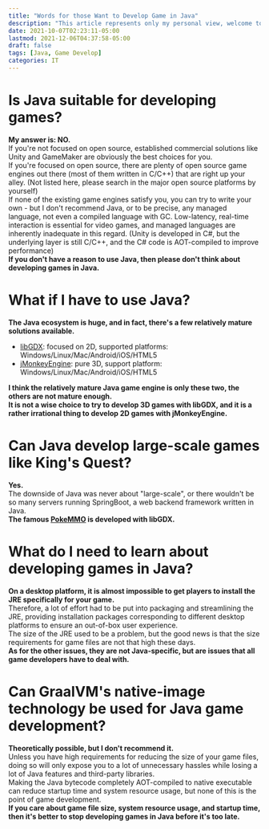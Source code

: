 ```yaml
---
title: "Words for those Want to Develop Game in Java"
description: "This article represents only my personal view, welcome to leave a message to discuss"
date: 2021-10-07T02:23:11-05:00
lastmod: 2021-12-06T04:37:58-05:00
draft: false
tags: [Java, Game Develop]
categories: IT
---
```


# Is Java suitable for developing games?

**My answer is: NO.**  
If you're not focused on open source, established commercial solutions like Unity and GameMaker are obviously the best choices for you.  
If you're focused on open source, there are plenty of open source game engines out there (most of them written in C/C++) that are right up your alley. (Not listed here, please search in the major open source platforms by yourself)  
If none of the existing game engines satisfy you, you can try to write your own - but I don't recommend Java, or to be precise, any managed language, not even a compiled language with GC. Low-latency, real-time interaction is essential for video games, and managed languages are inherently inadequate in this regard. (Unity is developed in C#, but the underlying layer is still C/C++, and the C# code is AOT-compiled to improve performance)  
**If you don't have a reason to use Java, then please don't think about developing games in Java.**

# What if I have to use Java?

**The Java ecosystem is huge, and in fact, there's a few relatively mature solutions available.**

* [libGDX](https://libgdx.com/): focused on 2D, supported platforms: Windows/Linux/Mac/Android/iOS/HTML5
* [jMonkeyEngine](https://jmonkeyengine.org/): pure 3D, support platform: Windows/Linux/Mac/Android/iOS/HTML5

**I think the relatively mature Java game engine is only these two, the others are not mature enough.**  
**It is not a wise choice to try to develop 3D games with libGDX, and it is a rather irrational thing to develop 2D games with jMonkeyEngine.**

# Can Java develop large-scale games like King's Quest?

**Yes.**  
The downside of Java was never about "large-scale", or there wouldn't be so many servers running SpringBoot, a web backend framework written in Java.  
**The famous [PokeMMO](https://pokemmo.eu/) is developed with libGDX.**

# What do I need to learn about developing games in Java?

**On a desktop platform, it is almost impossible to get players to install the JRE specifically for your game.**  
Therefore, a lot of effort had to be put into packaging and streamlining the JRE, providing installation packages corresponding to different desktop platforms to ensure an out-of-box user experience.  
The size of the JRE used to be a problem, but the good news is that the size requirements for game files are not that high these days.  
**As for the other issues, they are not Java-specific, but are issues that all game developers have to deal with.**

# Can GraalVM's native-image technology be used for Java game development?

**Theoretically possible, but I don't recommend it.**  
Unless you have high requirements for reducing the size of your game files, doing so will only expose you to a lot of unnecessary hassles while losing a lot of Java features and third-party libraries.  
Making the Java bytecode completely AOT-compiled to native executable can reduce startup time and system resource usage, but none of this is the point of game development.  
**If you care about game file size, system resource usage, and startup time, then it's better to stop developing games in Java before it's too late.**